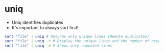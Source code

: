 # uniq

- Uniq identifies duplicates
- It's important to always sort first!

```sh
sort "file" | uniq # Returns only unique lines (Remote duplicates)
sort "file" | uniq -c # Display the unique lines and the number of occurrences
sort "file" | uniq -d # Shows only repeated lines
```
